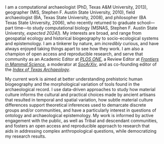 I am a computational archaeologist (PhD, Texas A&M University, 2013), geographer (MIS, Stephen F. Austin State University, 2010), field archaeologist (BA, Texas State University, 2008), and philosopher (BA Texas State University, 2006), who recently returned to graduate school—part time—to study computational biology (MSNAS, Stephen F. Austin State Universty, _expected 2024]_). My interests are broad, and range from geospatial ecology and historical biogeography to socio-ecological systems and epistemology. I am a tinkerer by nature, am _incredibly_ curious, and have always enjoyed taking things apart to see how they work. I am also a champion of open access and reproducible research, and serve that community as an Academic Editor at _[PLOS ONE](https://journals.plos.org/plosone/)_, a Review Editor at _[Frontiers in Mammal Science](https://www.frontiersin.org/journals/mammal-science)_, a moderator at _[SocArXiv](https://osf.io/preprints/socarxiv)_, and as co-founding editor of the _[Index of Texas Archaeology](https://scholarworks.sfasu.edu/ita/)_.

My current work is aimed at better understanding prehistoric human biogeography and the morphological variation of tools found in the archaeological record. I use data-driven approaches to study how material culture informs the cultural and practical choices made by ancient artisans that resulted in temporal and spatial variation, how subtle material culture differences support theoretical inferences used to demarcate discrete groups and/or communities, and have a particularly interest in questions of ontology and archaeological epistemology. My work is informed by active engagement with the public, as well as Tribal and descendant communities, and fosters an open access and reproducible approach to research that aids in addressing complex anthropological questions, while democratizing my research results.
